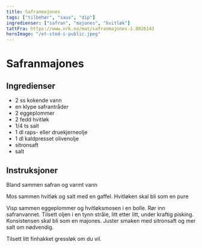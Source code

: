 ```yaml
---
title: Safranmajones
tags: ["tilbehør", "saus", "dip"]
ingredienser: ["safran", "majones", "hvitløk"]
tattFra: https://www.nrk.no/mat/safranmajones-1.8026143
heroImage: "/et-sted-i-public.jpeg"
---
```


# Safranmajones

## Ingredienser

- 2 ss kokende vann
- en klype safrantråder
- 2 eggeplommer
- 2 fedd hvitløk
- 1/4 ts salt
- 1 dl raps- eller druekjerneolje
- 1 dl kaldpresset olivenolje
- sitronsaft
- salt

## Instruksjoner

Bland sammen safran og varmt vann

Mos sammen hvitløk og salt med en gaffel. Hvitløken skal bli som en pure

Visp sammen eggeplommer og hvitløksmosen i en bolle. Rør inn safranvannet. Tilsett oljen i en tynn stråle, litt etter litt, under kraftig pisking. Konsistensen skal bli som en majones. Juster smaken med sitronsaft og mer salt om nødvendig.

Tilsett litt finhakket gressløk om du vil.
